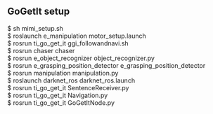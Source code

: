 ## GoGetIt setup
$ sh mimi_setup.sh  
$ roslaunch e_manipulation motor_setup.launch  
$ rosrun ti_go_get_it ggi_followandnavi.sh  
$ rosrun chaser chaser  
$ rosrun e_object_recognizer object_recognizer.py  
$ rosrun e_grasping_position_detector e_grasping_position_detector  
$ rosrun manipulation manipulation.py  
$ roslaunch darknet_ros darknet_ros.launch  
$ rosrun ti_go_get_it SentenceReceiver.py  
$ rosrun ti_go_get_it Navigation.py  
$ rosrun ti_go_get_it GoGetItNode.py  
